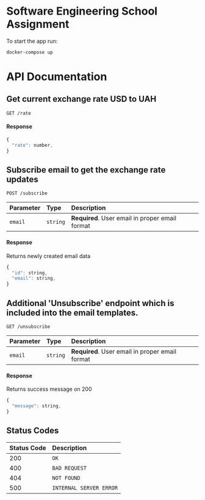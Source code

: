 # Software Engineering School Assignment

To start the app run:

```sh
docker-compose up
```


# API Documentation

## Get current exchange rate USD to UAH

```http
GET /rate
```

#### Response

```javascript
{
  "rate": number,
}
```

## Subscribe email to get the exchange rate updates

```http
POST /subscribe
```

| Parameter | Type | Description |
| :--- | :--- | :--- |
| `email` | `string` | **Required**. User email in proper email format |

#### Response

Returns newly created email data

```javascript
{
  "id": string,
  "email": string,
}
```

## Additional 'Unsubscribe' endpoint which is included into the email templates.

```http
GET /unsubscribe
```

| Parameter | Type | Description |
| :--- | :--- | :--- |
| `email` | `string` | **Required**. User email in proper email format |

#### Response

Returns success message on 200

```javascript
{
  "message": string,
}
```

## Status Codes

| Status Code | Description |
| :--- | :--- |
| 200 | `OK` |
| 400 | `BAD REQUEST` |
| 404 | `NOT FOUND` |
| 500 | `INTERNAL SERVER ERROR` |
